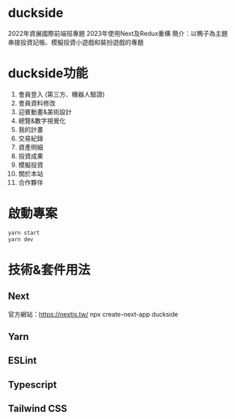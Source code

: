 # duckside
2022年資展國際前端班專題
2023年使用Next及Redux重構
簡介：以鴨子為主題串接投資記帳、模擬投資小遊戲和裝扮遊戲的專題

# duckside功能
1. 會員登入 (第三方、機器人驗證)
2. 會員資料修改
3. 迎賓動畫&美術設計
4. 總覽&數字視覺化
5. 我的計畫
6. 交易紀錄
7. 資產明細
8. 投資成果
9. 模擬投資
10. 關於本站
11. 合作夥伴

# 啟動專案
```bash
yarn start
yarn dev
```

# 技術&套件用法
## Next
官方網站：https://nextjs.tw/
npx create-next-app duckside
## Yarn
## ESLint
## Typescript
## Tailwind CSS

